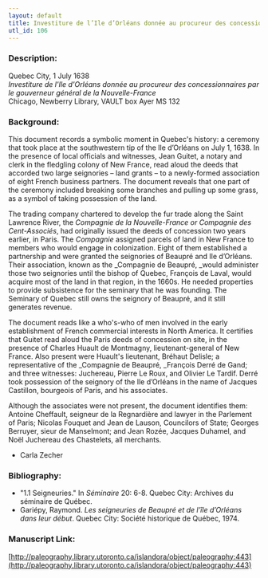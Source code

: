 ```yaml
---
layout: default
title: Investiture de l’Ile d’Orléans donnée au procureur des concessionnaires par le gouverneur général de la Nouvelle-France
utl_id: 106
---
```


### Description:

Quebec City, 1 July 1638<br>
_Investiture de l'Ile d'Orléans donnée au procureur des concessionnaires par le gouverneur général de la Nouvelle-France_<br>
Chicago, Newberry Library, VAULT box Ayer MS 132

### Background:

This document records a symbolic moment in Quebec's history: a ceremony that took place at the southwestern tip of the Ile d’Orléans on July 1, 1638. In the presence of local officials and witnesses, Jean Guitet, a notary and clerk in the fledgling colony of New France, read aloud the deeds that accorded two large seignories – land grants – to a newly-formed association of eight French business partners. The document reveals that one part of the ceremony included breaking some branches and pulling up some grass, as a symbol of taking possession of the land.

The trading company chartered to develop the fur trade along the Saint Lawrence River, the _Compagnie de la Nouvelle-France _or_ Compagnie des Cent-Associés_, had originally issued the deeds of concession two years earlier, in Paris. The _Compagnie_ assigned parcels of land in New France to members who would engage in colonization. Eight of them established a partnership and were granted the seignories of Beaupré and Ile d’Orléans. Their association, known as the _Compagnie de Beaupré, _would administer those two seignories until the bishop of Quebec, François de Laval, would acquire most of the land in that region, in the 1660s. He needed properties to provide subsistence for the seminary that he was founding. The Seminary of Quebec still owns the seignory of Beaupré, and it still generates revenue.

The document reads like a who's-who of men involved in the early establishment of French commercial interests in North America. It certifies that Guitet read aloud the Paris deeds of concession on site, in the presence of Charles Huault de Montmagny, lieutenant-general of New France. Also present were Huault's lieutenant, Bréhaut Delisle; a representative of the _Compagnie de Beaupré, _François Derré de Gand; and three witnesses: Juchereau, Pierre Le Roux, and Olivier Le Tardif. Derré took possession of the seignory of the Ile d’Orléans in the name of Jacques Castillon, bourgeois of Paris, and his associates.

Although the associates were not present, the document identifies them: Antoine Cheffault, seigneur de la Regnardière and lawyer in the Parlement of Paris; Nicolas Fouquet and Jean de Lauson, Councilors of State; Georges Berruyer, sieur de Manselmont; and Jean Rozée, Jacques Duhamel, and Noël Juchereau des Chastelets, all merchants.

- Carla Zecher

### Bibliography:

- "1.1 Seigneuries." In _Séminaire_ 20: 6-8. Quebec City: Archives du séminaire de Québec.
- Gariépy, Raymond. _Les seigneuries de Beaupré et de l’île d’Orléans dans leur début_. Quebec City: Société historique de Québec, 1974.

### Manuscript Link:

[http://paleography.library.utoronto.ca/islandora/object/paleography:443](http://paleography.library.utoronto.ca/islandora/object/paleography:443)
